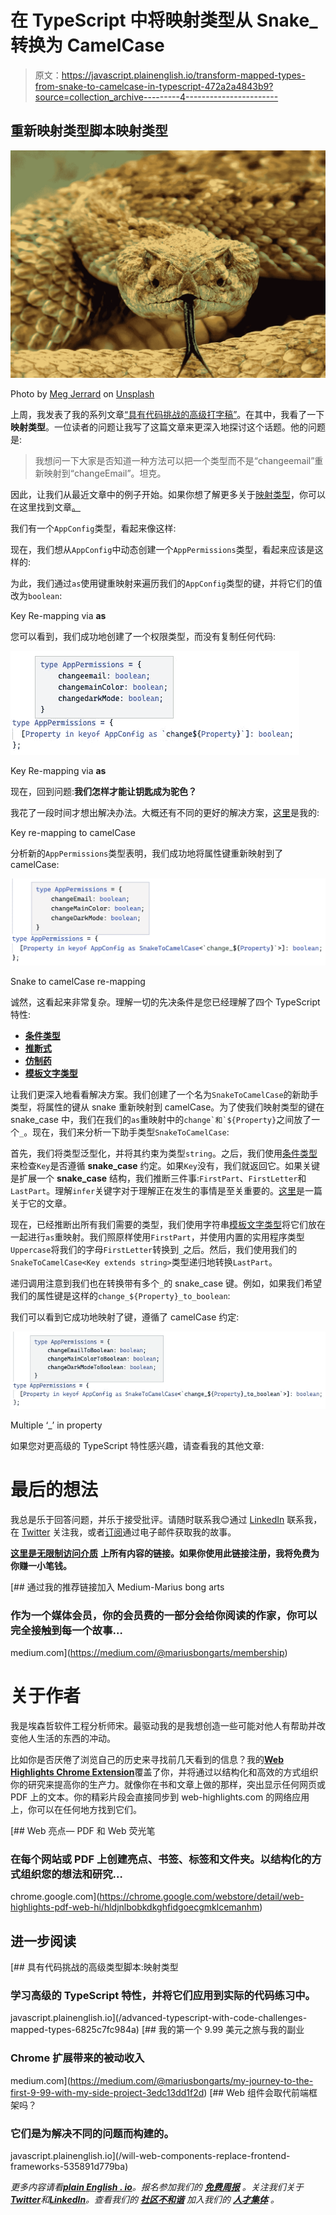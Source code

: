 # 在 TypeScript 中将映射类型从 Snake_ 转换为 CamelCase

> 原文：<https://javascript.plainenglish.io/transform-mapped-types-from-snake-to-camelcase-in-typescript-472a2a4843b9?source=collection_archive---------4----------------------->

## 重新映射类型脚本映射类型

![](img/1cbfc9c4d16f4a83d5c64fa33c98363d.png)

Photo by [Meg Jerrard](https://unsplash.com/@mappingmegantravel?utm_source=medium&utm_medium=referral) on [Unsplash](https://unsplash.com?utm_source=medium&utm_medium=referral)

上周，我发表了我的系列文章[“具有代码挑战的高级打字稿”](/advanced-typescript-with-code-challenges-mapped-types-6825c7fc984a)。在其中，我看了一下**映射类型**。一位读者的问题让我写了这篇文章来更深入地探讨这个话题。他的问题是:

> 我想问一下大家是否知道一种方法可以把一个类型而不是“changeemail”重新映射到“changeEmail”。坦克。

因此，让我们从最近文章中的例子开始。如果你想了解更多关于[映射类型](/advanced-typescript-with-code-challenges-mapped-types-6825c7fc984a)，你可以在这里找到文章[。](/advanced-typescript-with-code-challenges-mapped-types-6825c7fc984a)

我们有一个`AppConfig`类型，看起来像这样:

现在，我们想从`AppConfig`中动态创建一个`AppPermissions`类型，看起来应该是这样的:

为此，我们通过`as`使用键重映射来遍历我们的`AppConfig`类型的键，并将它们的值改为`boolean`:

Key Re-mapping via **as**

您可以看到，我们成功地创建了一个权限类型，而没有复制任何代码:

![](img/c033ef1a2cada039cd49eb6b2857a667.png)

Key Re-mapping via **as**

现在，回到问题:**我们怎样才能让钥匙成为驼色？**

我花了一段时间才想出解决办法。大概还有不同的更好的解决方案，[这里](https://www.typescriptlang.org/play?ts=4.4.4#code/C4TwDgpgBAgmYGED2A7AZgSwOZQLxQG8AoKKCAWwEMMAbALigGdgAnDFLAbhKiveRpIWDZmw7dSAE0osA1gFkkkiAwBGSJDQiUU3AL7cioSFADKKSrIgAVJAkrkINe4wgAeANIQQZAB7AIFElGJlZ2LAA+PCgvHwh-QOCoAAMAEgJ2NAgWKAAxDBZmAAUZYD0AfXTM7LyC5gAZCGAAlj0q9Br6ymLSvWSeAH4U9PzC4BKWMvSAVXhsgGNu91GGppaItoJzSxs7BycXdy6eyY3+0gZYwyNwaDgwIuzyDEZGDFQQ-GJSAG0iliQkEmPnYUCsICQaFg8GQ6GwUG6ZgsVls9kcziWbmS8wAFjosBBKgR-oDsqA+hEALpqDRaHT6ThAA)是我的:

Key re-mapping to camelCase

分析新的`AppPermissions`类型表明，我们成功地将属性键重新映射到了 camelCase:

![](img/bf05d9a1e69c0d9d2443d29fd01dc2d8.png)

Snake to camelCase re-mapping

诚然，这看起来非常复杂。理解一切的先决条件是您已经理解了四个 TypeScript 特性:

*   [**条件类型**](/advanced-typescript-with-code-challenges-conditional-types-8dd4e63818a5)
*   [**推断式**](/advanced-typescript-with-code-challenges-infer-keyword-5ef686d77a3c)
*   [**仿制药**](https://medium.com/@mariusbongarts/advanced-typescript-generics-1b30d6b5dd49)
*   [**模板文字类型**](https://medium.com/@mariusbongarts/advanced-typescript-with-code-challenges-template-literal-types-479f56496daa)

让我们更深入地看看解决方案。我们创建了一个名为`SnakeToCamelCase`的新助手类型，将属性的键从 snake 重新映射到 camelCase。为了使我们映射类型的键在 snake_case 中，我们在我们的`as`重映射中的``change`和`${Property}``之间放了一个`_`。现在，我们来分析一下助手类型`SnakeToCamelCase`:

首先，我们将类型泛型化，并将其约束为类型`string`。之后，我们使用[条件类型](/advanced-typescript-with-code-challenges-conditional-types-8dd4e63818a5)来检查`Key`是否遵循 **snake_case** 约定。如果`Key`没有，我们就返回它。如果关键是扩展一个 **snake_case** 结构，我们推断三件事:`FirstPart`、`FirstLetter`和`LastPart`。理解`infer`关键字对于理解正在发生的事情是至关重要的。[这里](/advanced-typescript-with-code-challenges-infer-keyword-5ef686d77a3c)是一篇关于它的文章。

现在，已经推断出所有我们需要的类型，我们使用字符串[模板文字类型](https://medium.com/@mariusbongarts/advanced-typescript-with-code-challenges-template-literal-types-479f56496daa)将它们放在一起进行`as`重映射。我们照原样使用`FirstPart`，并使用内置的实用程序类型`Uppercase`将我们的字母`FirstLetter`转换到`_`之后。然后，我们使用我们的`SnakeToCamelCase<Key extends string>`类型递归地转换`LastPart`。

递归调用注意到我们也在转换带有多个`_`的 snake_case 键。例如，如果我们希望我们的属性键是这样的``change_${Property}_to_boolean``:

我们可以看到它成功地映射了键，遵循了 camelCase 约定:

![](img/eb7f2f4a9bc6b531fd87520f5364334d.png)

Multiple ‘_’ in property

如果您对更高级的 TypeScript 特性感兴趣，请查看我的其他文章:

# 最后的想法

我总是乐于回答问题，并乐于接受批评。请随时联系我😊通过 [LinkedIn](https://www.linkedin.com/in/marius-bongarts-6b3638171/) 联系我，在 [Twitter](https://twitter.com/MariusBongarts) 关注我，或者[订阅](https://medium.com/subscribe/@mariusbongarts)通过电子邮件获取我的故事。

[**这里是无限制访问介质**](https://medium.com/@mariusbongarts/membership) **上所有内容的链接。如果你使用此链接注册，我将免费为你赚一小笔钱。**

[](https://medium.com/@mariusbongarts/membership) [## 通过我的推荐链接加入 Medium-Marius bong arts

### 作为一个媒体会员，你的会员费的一部分会给你阅读的作家，你可以完全接触到每一个故事…

medium.com](https://medium.com/@mariusbongarts/membership) 

# 关于作者

我是埃森哲软件工程分析师宋。最驱动我的是我想创造一些可能对他人有帮助并改变他人生活的东西的冲动。

比如你是否厌倦了浏览自己的历史来寻找前几天看到的信息？我的[**Web Highlights Chrome Extension**](https://chrome.google.com/webstore/detail/web-highlights-%20-bookmark/hldjnlbobkdkghfidgoecgmklcemanhm)覆盖了你，并将通过以结构化和高效的方式组织你的研究来提高你的生产力。就像你在书和文章上做的那样，突出显示任何网页或 PDF 上的文本。你的精彩片段会直接同步到 web-highlights.com 的网络应用上，你可以在任何地方找到它们。

[](https://chrome.google.com/webstore/detail/web-highlights-pdf-web-hi/hldjnlbobkdkghfidgoecgmklcemanhm) [## Web 亮点— PDF 和 Web 荧光笔

### 在每个网站或 PDF 上创建亮点、书签、标签和文件夹。以结构化的方式组织您的想法和研究…

chrome.google.com](https://chrome.google.com/webstore/detail/web-highlights-pdf-web-hi/hldjnlbobkdkghfidgoecgmklcemanhm) 

## 进一步阅读

[](/advanced-typescript-with-code-challenges-mapped-types-6825c7fc984a) [## 具有代码挑战的高级类型脚本:映射类型

### 学习高级的 TypeScript 特性，并将它们应用到实际的代码练习中。

javascript.plainenglish.io](/advanced-typescript-with-code-challenges-mapped-types-6825c7fc984a) [](https://medium.com/@mariusbongarts/my-journey-to-the-first-9-99-with-my-side-project-3edc13dd1f2d) [## 我的第一个 9.99 美元之旅与我的副业

### Chrome 扩展带来的被动收入

medium.com](https://medium.com/@mariusbongarts/my-journey-to-the-first-9-99-with-my-side-project-3edc13dd1f2d) [](/will-web-components-replace-frontend-frameworks-535891d779ba) [## Web 组件会取代前端框架吗？

### 它们是为解决不同的问题而构建的。

javascript.plainenglish.io](/will-web-components-replace-frontend-frameworks-535891d779ba) 

*更多内容请看*[***plain English . io***](https://plainenglish.io/)*。报名参加我们的* [***免费周报***](http://newsletter.plainenglish.io/) *。关注我们关于*[***Twitter***](https://twitter.com/inPlainEngHQ)*和*[***LinkedIn***](https://www.linkedin.com/company/inplainenglish/)*。查看我们的* [***社区不和谐***](https://discord.gg/GtDtUAvyhW) *加入我们的* [***人才集体***](https://inplainenglish.pallet.com/talent/welcome) *。*